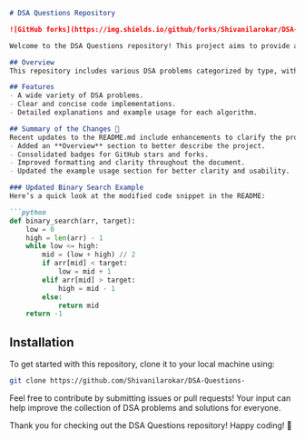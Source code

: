 ```markdown
# DSA Questions Repository

![GitHub forks](https://img.shields.io/github/forks/Shivanilarokar/DSA-Questions-?style=social) ![GitHub stars](https://img.shields.io/github/stars/Shivanilarokar/DSA-Questions-?style=social)

Welcome to the DSA Questions repository! This project aims to provide a comprehensive collection of Data Structures and Algorithms (DSA) problems along with their solutions.

## Overview
This repository includes various DSA problems categorized by type, with clear and concise implementations in Python. It serves as a learning resource for those looking to improve their coding skills and understanding of algorithms.

## Features
- A wide variety of DSA problems.
- Clear and concise code implementations.
- Detailed explanations and example usage for each algorithm.

## Summary of the Changes 🔄
Recent updates to the README.md include enhancements to clarify the project purpose and improve the code examples. Key modifications are as follows:
- Added an **Overview** section to better describe the project.
- Consolidated badges for GitHub stars and forks.
- Improved formatting and clarity throughout the document.
- Updated the example usage section for better clarity and usability.

### Updated Binary Search Example
Here’s a quick look at the modified code snippet in the README:

```python
def binary_search(arr, target):
    low = 0
    high = len(arr) - 1
    while low <= high:
        mid = (low + high) // 2
        if arr[mid] < target:
            low = mid + 1
        elif arr[mid] > target:
            high = mid - 1
        else:
            return mid
    return -1
```

## Installation
To get started with this repository, clone it to your local machine using:

```bash
git clone https://github.com/Shivanilarokar/DSA-Questions-
```

Feel free to contribute by submitting issues or pull requests! Your input can help improve the collection of DSA problems and solutions for everyone.

Thank you for checking out the DSA Questions repository! Happy coding! 🎉
```